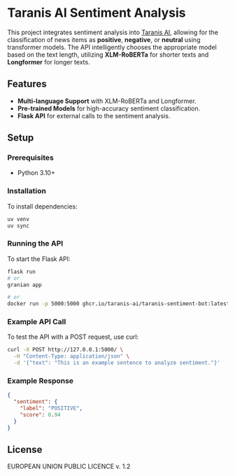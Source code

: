 # Taranis AI Sentiment Analysis

This project integrates sentiment analysis into [Taranis AI](https://github.com/taranis-ai/taranis-ai), allowing for the classification of news items as **positive**, **negative**, or **neutral** using transformer models. The API intelligently chooses the appropriate model based on the text length, utilizing **XLM-RoBERTa** for shorter texts and **Longformer** for longer texts.

## Features

- **Multi-language Support** with XLM-RoBERTa and Longformer.
- **Pre-trained Models** for high-accuracy sentiment classification.
- **Flask API** for external calls to the sentiment analysis.

## Setup

### Prerequisites

- Python 3.10+

### Installation

To install dependencies:

```bash
uv venv
uv sync
```

### Running the API

To start the Flask API:

```bash
flask run
# or
granian app

# or
docker run -p 5000:5000 ghcr.io/taranis-ai/taranis-sentiment-bot:latest
```

### Example API Call

To test the API with a POST request, use curl:

```bash
curl -X POST http://127.0.0.1:5000/ \
  -H "Content-Type: application/json" \
  -d '{"text": "This is an example sentence to analyze sentiment."}'
```

### Example Response

```json
{
  "sentiment": {
    "label": "POSITIVE",
    "score": 0.94
  }
}
```

## License

EUROPEAN UNION PUBLIC LICENCE v. 1.2
